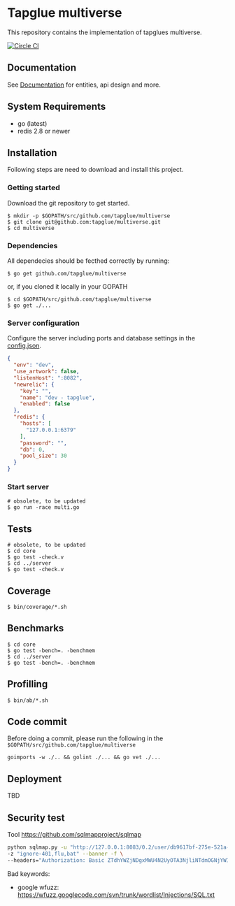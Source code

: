 # Tapglue multiverse

This repository contains the implementation of tapglues multiverse.

[![Circle CI](https://circleci.com/gh/tapglue/multiverse.svg?style=svg&circle-token=22a2b029440b825d23a4f0118274af084da917b2)](https://circleci.com/gh/tapglue/multiverse)

## Documentation

See [Documentation](https://github.com/tapglue/multiverse/wiki) for entities, api design and more.

## System Requirements

- go (latest)
- redis 2.8 or newer

## Installation

Following steps are need to download and install this project.

### Getting started

Download the git repository to get started.

```shell
$ mkdir -p $GOPATH/src/github.com/tapglue/multiverse
$ git clone git@github.com:tapglue/multiverse.git
$ cd multiverse
```

### Dependencies

All dependecies should be fecthed correctly by running:

```shell
$ go get github.com/tapglue/multiverse
```

or, if you cloned it locally in your GOPATH

```shell
$ cd $GOPATH/src/github.com/tapglue/multiverse
$ go get ./...
```

### Server configuration

Configure the server including ports and database settings in the [config.json](config.json).

```json
{
  "env": "dev",
  "use_artwork": false,
  "listenHost": ":8082",
  "newrelic": {
    "key": "",
    "name": "dev - tapglue",
    "enabled": false
  },
  "redis": {
    "hosts": [
      "127.0.0.1:6379"
    ],
    "password": "",
    "db": 0,
    "pool_size": 30
  }
}
```

### Start server

```shell
# obsolete, to be updated
$ go run -race multi.go
```

## Tests

```shell
# obsolete, to be updated
$ cd core
$ go test -check.v
$ cd ../server
$ go test -check.v
```

## Coverage

```shell
$ bin/coverage/*.sh
```

## Benchmarks

```shell
$ cd core
$ go test -bench=. -benchmem
$ cd ../server
$ go test -bench=. -benchmem
```

## Profilling

```shell
$ bin/ab/*.sh
```

## Code commit

Before doing a commit, please run the following in the ```$GOPATH/src/github.com/tapglue/multiverse```
```shell
goimports -w ./.. && golint ./... && go vet ./...
```

## Deployment

TBD


## Security test

Tool https://github.com/sqlmapproject/sqlmap

```bash
python sqlmap.py -u "http://127.0.0.1:8083/0.2/user/db9617bf-275e-521a-88c3-b6ef69d3af05*/events" \
-z "ignore-401,flu,bat" --banner -f \
--headers="Authorization: Basic ZTdhYWZjNDgxMWU4N2UyOTA3NjliNTdmOGNjYWI4NTA6U0RZcmJrUnVLR2w5ZUY5alZIazhNeXQ2Vm5jPQ=="
```

Bad keywords:

- google wfuzz: https://wfuzz.googlecode.com/svn/trunk/wordlist/Injections/SQL.txt
